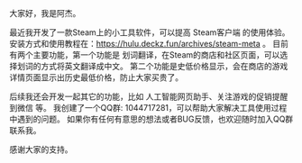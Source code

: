 大家好，我是阿杰。

最近我开发了一款Steam上的小工具软件，可以提高 Steam客户端 的使用体验。
安装方式和使用教程在：https://hulu.deckz.fun/archives/steam-meta 。
目前有两个主要功能，第一个功能是 划词翻译，在Steam的商店和社区页面，可以选择划词的方式将英文翻译成中文。
第二个功能是史低价格显示，会在商店的游戏详情页面显示出历史最低价格，防止大家买贵了。

后续我还会开发一起其它的功能，比如 人工智能网页助手、关注游戏的促销提醒到微信 等。
我创建了一个QQ群: 1044717281，可以帮助大家解决工具使用过程中遇到的问题。
如果你有任何有意思的想法或者BUG反馈，也欢迎随时加入QQ群联系我。

感谢大家的支持。
